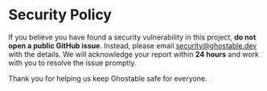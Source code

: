 # Security Policy

If you believe you have found a security vulnerability in this project, **do not open a public GitHub issue**. Instead, please email [security@ghostable.dev](mailto:security@ghostable.dev) with the details. We will acknowledge your report within **24 hours** and work with you to resolve the issue promptly.

Thank you for helping us keep Ghostable safe for everyone.
